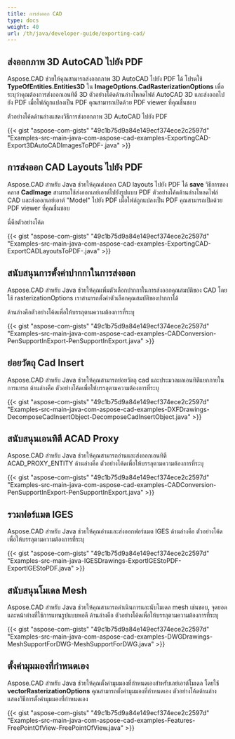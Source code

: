 ```yaml
---
title: การส่งออก CAD
type: docs
weight: 40
url: /th/java/developer-guide/exporting-cad/
---
```


## **ส่งออกภาพ 3D AutoCAD ไปยัง PDF**
Aspose.CAD ช่วยให้คุณสามารถส่งออกภาพ 3D AutoCAD ไปยัง PDF ได้ โปรดใช้ **TypeOfEntities.Entities3D** ใน **ImageOptions.CadRasterizationOptions** เพื่อระบุว่าคุณต้องการส่งออกเอนทิตี 3D
ตัวอย่างโค้ดด้านล่างโหลดไฟล์ AutoCAD 3D และส่งออกไปยัง PDF เมื่อไฟล์ถูกแปลงเป็น PDF คุณสามารถเปิดด้วย PDF viewer ที่คุณชื่นชอบ

ตัวอย่างโค้ดด้านล่างแสดงวิธีการส่งออกภาพ 3D AutoCAD ไปยัง PDF

{{< gist "aspose-com-gists" "49c1b75d9a84e149ecf374ece2c2597d" "Examples-src-main-java-com-aspose-cad-examples-ExportingCAD-Export3DAutoCADImagesToPDF-.java" >}}


## **การส่งออก CAD Layouts ไปยัง PDF**
Aspose.CAD สำหรับ Java ช่วยให้คุณส่งออก CAD layouts ไปยัง PDF ได้ **save** วิธีการของคลาส **CadImage** สามารถใช้ส่งออกเลย์เอาต์ไปยังรูปแบบ PDF 
ตัวอย่างโค้ดด้านล่างโหลดไฟล์ CAD และส่งออกเลย์เอาต์ "Model" ไปยัง PDF เมื่อไฟล์ถูกแปลงเป็น PDF คุณสามารถเปิดด้วย PDF viewer ที่คุณชื่นชอบ

นี่คือตัวอย่างโค้ด

{{< gist "aspose-com-gists" "49c1b75d9a84e149ecf374ece2c2597d" "Examples-src-main-java-com-aspose-cad-examples-ExportingCAD-ExportCADLayoutsToPDF-.java" >}}
## **สนับสนุนการตั้งค่าปากกาในการส่งออก**
Aspose.CAD สำหรับ Java ช่วยให้คุณเพิ่มตัวเลือกปากกาในการส่งออกคุณสมบัติของ CAD โดยใช้ rasterizationOptions เราสามารถตั้งค่าตัวเลือกคุณสมบัติของปากกาได้

ด้านล่างคือตัวอย่างโค้ดเพื่อให้บรรลุตามความต้องการที่ระบุ

{{< gist "aspose-com-gists" "49c1b75d9a84e149ecf374ece2c2597d" "Examples-src-main-java-com-aspose-cad-examples-CADConversion-PenSupportInExport-PenSupportInExport.java" >}}
## **ย่อยวัตถุ Cad Insert**
Aspose.CAD สำหรับ Java ช่วยให้คุณสามารถย่อยวัตถุ cad และประมวลผลเอนทิตีแยกภายในการแทรก ด้านล่างคือ ตัวอย่างโค้ดเพื่อให้บรรลุตามความต้องการที่ระบุ

{{< gist "aspose-com-gists" "49c1b75d9a84e149ecf374ece2c2597d" "Examples-src-main-java-com-aspose-cad-examples-DXFDrawings-DecomposeCadInsertObject-DecomposeCadInsertObject.java" >}}
## **สนับสนุนเอนทิตี ACAD Proxy**
Aspose.CAD สำหรับ Java ช่วยให้คุณสามารถอ่านและส่งออกเอนทิตี ACAD_PROXY_ENTITY ด้านล่างคือ ตัวอย่างโค้ดเพื่อให้บรรลุตามความต้องการที่ระบุ

{{< gist "aspose-com-gists" "49c1b75d9a84e149ecf374ece2c2597d" "Examples-src-main-java-com-aspose-cad-examples-CADConversion-PenSupportInExport-PenSupportInExport.java" >}}
## **รวมฟอร์แมต IGES**
Aspose.CAD สำหรับ Java ช่วยให้คุณอ่านและส่งออกฟอร์แมต IGES ด้านล่างคือ ตัวอย่างโค้ดเพื่อให้บรรลุตามความต้องการที่ระบุ

{{< gist "aspose-com-gists" "49c1b75d9a84e149ecf374ece2c2597d" "Examples-src-main-java-IGESDrawings-ExportIGEStoPDF-ExportIGEStoPDF.java" >}}
## **สนับสนุนโมเดล Mesh**
Aspose.CAD สำหรับ Java ช่วยให้คุณสามารถดำเนินการและนับโมเดล mesh เช่นขอบ, จุดยอด และหน้าต่างที่ใช้การแทนรูปแบบพอดี ด้านล่างคือ ตัวอย่างโค้ดเพื่อให้บรรลุตามความต้องการที่ระบุ

{{< gist "aspose-com-gists" "49c1b75d9a84e149ecf374ece2c2597d" "Examples-src-main-java-com-aspose-cad-examples-DWGDrawings-MeshSupportForDWG-MeshSupportForDWG.java" >}}
## **ตั้งค่ามุมมองที่กำหนดเอง**
Aspose.CAD สำหรับ Java ช่วยให้คุณตั้งค่ามุมมองที่กำหนดเองสำหรับเลย์เอาต์โมเดล โดยใช้ **vectorRasterizationOptions** คุณสามารถตั้งค่ามุมมองที่กำหนดเอง ตัวอย่างโค้ดด้านล่างแสดงวิธีการตั้งค่ามุมมองที่กำหนดเอง

{{< gist "aspose-com-gists" "49c1b75d9a84e149ecf374ece2c2597d" "Examples-src-main-java-com-aspose-cad-examples-Features-FreePointOfView-FreePointOfView.java" >}}
